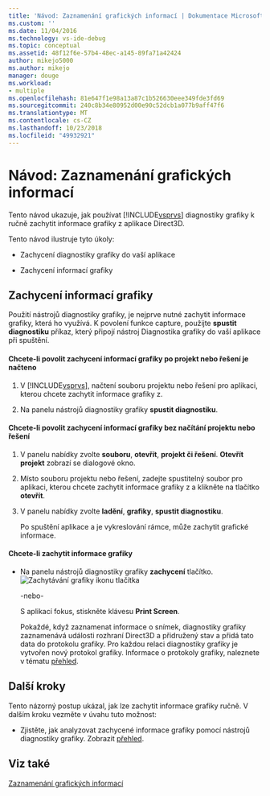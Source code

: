 ```yaml
---
title: 'Návod: Zaznamenání grafických informací | Dokumentace Microsoftu'
ms.custom: ''
ms.date: 11/04/2016
ms.technology: vs-ide-debug
ms.topic: conceptual
ms.assetid: 48f12f6e-57b4-48ec-a145-89fa71a42424
author: mikejo5000
ms.author: mikejo
manager: douge
ms.workload:
- multiple
ms.openlocfilehash: 81e647f1e98a13a87c1b526630eee349fde3fd69
ms.sourcegitcommit: 240c8b34e80952d00e90c52dcb1a077b9aff47f6
ms.translationtype: MT
ms.contentlocale: cs-CZ
ms.lasthandoff: 10/23/2018
ms.locfileid: "49932921"
---
```

# <a name="walkthrough-capturing-graphics-information"></a>Návod: Zaznamenání grafických informací
Tento návod ukazuje, jak používat [!INCLUDE[vsprvs](../../code-quality/includes/vsprvs_md.md)] diagnostiky grafiky k ručně zachytit informace grafiky z aplikace Direct3D.  
  
 Tento návod ilustruje tyto úkoly:  
  
-   Zachycení diagnostiky grafiky do vaší aplikace  
  
-   Zachycení informací grafiky  
  
## <a name="capturing-graphics-information"></a>Zachycení informací grafiky  
 Použití nástrojů diagnostiky grafiky, je nejprve nutné zachytit informace grafiky, která ho využívá. K povolení funkce capture, použijte **spustit diagnostiku** příkaz, který připojí nástroj Diagnostika grafiky do vaší aplikace při spuštění.  
  
#### <a name="to-enable-the-capture-of-graphics-information-after-a-project-or-solution-is-loaded"></a>Chcete-li povolit zachycení informací grafiky po projekt nebo řešení je načteno  
  
1. V [!INCLUDE[vsprvs](../../code-quality/includes/vsprvs_md.md)], načtení souboru projektu nebo řešení pro aplikaci, kterou chcete zachytit informace grafiky z.  
  
2. Na panelu nástrojů diagnostiky grafiky **spustit diagnostiku**.  
  
#### <a name="to-enable-the-capture-of-graphics-information-without-loading-a-project-or-solution"></a>Chcete-li povolit zachycení informací grafiky bez načítání projektu nebo řešení  
  
1. V panelu nabídky zvolte **souboru**, **otevřít**, **projekt či řešení**. **Otevřít projekt** zobrazí se dialogové okno.  
  
2. Místo souboru projektu nebo řešení, zadejte spustitelný soubor pro aplikaci, kterou chcete zachytit informace grafiky z a klikněte na tlačítko **otevřít**.  
  
3. V panelu nabídky zvolte **ladění**, **grafiky**, **spustit diagnostiku**.  
  
   Po spuštění aplikace a je vykreslování rámce, může zachytit grafické informace.  
  
#### <a name="to-capture-graphics-information"></a>Chcete-li zachytit informace grafiky  
  
- Na panelu nástrojů diagnostiky grafiky **zachycení** tlačítko. ![Zachytávání grafiky ikonu tlačítka](media/debuggingdirectxgraphics.png "DebuggingDirectXGraphics")  
  
   -nebo-  
  
   S aplikací fokus, stiskněte klávesu **Print Screen**.  
  
  Pokaždé, když zaznamenat informace o snímek, diagnostiky grafiky zaznamenává události rozhraní Direct3D a přidružený stav a přidá tato data do protokolu grafiky. Pro každou relaci diagnostiky grafiky je vytvořen nový protokol grafiky. Informace o protokoly grafiky, naleznete v tématu [přehled](overview-of-visual-studio-graphics-diagnostics.md).  
  
## <a name="next-steps"></a>Další kroky  
 Tento názorný postup ukázal, jak lze zachytit informace grafiky ručně. V dalším kroku vezměte v úvahu tuto možnost:  
  
-   Zjistěte, jak analyzovat zachycené informace grafiky pomocí nástrojů diagnostiky grafiky. Zobrazit [přehled](overview-of-visual-studio-graphics-diagnostics.md).  
  
## <a name="see-also"></a>Viz také  
 [Zaznamenání grafických informací](capturing-graphics-information.md)